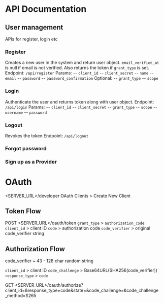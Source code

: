 # API Documentation

## User management

APIs for register, login etc

### Register
Creates a new user in the system and return user object. `email_verified_at` is null if email is not verified. Also returns the token if `grant_type` is set.
Endpoint: `/api/register`
Params: 
-- `client_id`
-- `client_secret`
-- `name`
-- `email`
-- `password`
-- `password_confirmation`
Optional:
-- `grant_type`
-- `scope`

### Login
Authenticate the user and returns token along with user object.
Endpoint: `/api/login`
Params: 
-- `client_id`
-- `client_secret`
-- `grant_type`
-- `scope`
-- `username`
-- `password`

### Logout
Revokes the token
Endpoint: `/api/logout`

### Forgot password

### Sign up as a Provider

# OAuth
<SERVER_URL>/developer
OAuth Clients > Create New Client

## Token Flow

POST <SERVER_URL>/oauth/token
`grant_type` > `authorization_code`
`client_id` > client ID
`code` > authorization code
`code_verifier` > original code_verifier string

## Authorization Flow

code_verifier ~ 43 - 128 char random string

`client_id` > client ID
`code_challenge` > Base64URL(SHA256(code_verifier))
`response_type` > `code`

GET <SERVER_URL>/oauth/authorize?client_id=&response_type=code&state=&code_challenge=&code_challenge_method=S265

